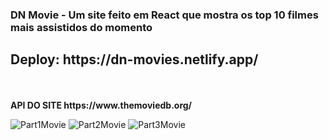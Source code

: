 <h3>DN Movie - Um site feito em React que mostra os top 10 filmes mais assistidos do momento </h3>
<h2>Deploy:     https://dn-movies.netlify.app/ </h2>
<br><br>
<strong>API DO SITE https://www.themoviedb.org/</strong>

![Part1Movie](https://user-images.githubusercontent.com/100968485/214444388-8338a6b9-c6b3-443f-8ded-1bf3668f2671.png)
![Part2Movie](https://user-images.githubusercontent.com/100968485/214445800-1f57ab10-8b31-4aa2-9d32-bbdd48db877f.png)
![Part3Movie](https://user-images.githubusercontent.com/100968485/214444395-d9573b71-a99a-4f8f-a560-0b137fcf59f6.png)
